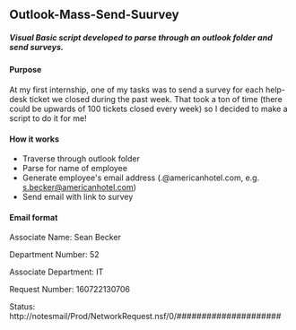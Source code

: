 ## Outlook-Mass-Send-Suurvey
##### Visual Basic script developed to parse through an outlook folder and send surveys.


#### Purpose
At my first internship, one of my tasks was to send a survey for each help-desk ticket we closed during the past week. That took a ton of time (there could be upwards of 100 tickets closed every week) so I decided to make a script to do it for me!

#### How it works
- Traverse through outlook folder
- Parse for name of employee
- Generate employee's email address (<first letter of first name>.<last name>@americanhotel.com, e.g. s.becker@americanhotel.com)
- Send email with link to survey

#### Email format
Associate Name: Sean Becker

Department Number: 52

Associate Department: IT

Request Number: 160722130706

Status: 
http://notesmail/Prod/NetworkRequest.nsf/0/#####################

